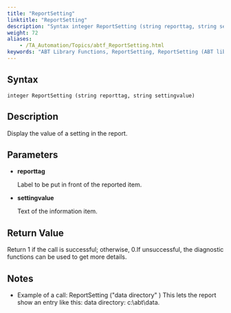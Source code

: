 ```yaml
--- 
title: "ReportSetting"
linktitle: "ReportSetting"
description: "Syntax integer ReportSetting (string reporttag, string settingvalue) Description Display the value of a setting in the report. Parameters reporttag Label to be put in front of the reported item. ..."
weight: 72
aliases: 
    - /TA_Automation/Topics/abtf_ReportSetting.html
keywords: "ABT Library Functions, ReportSetting, ReportSetting (ABT library function)"
---
```


## Syntax

`integer ReportSetting (string reporttag, string settingvalue)`

## Description

Display the value of a setting in the report.

## Parameters

-   **reporttag**

    Label to be put in front of the reported item.

-   **settingvalue**

    Text of the information item.


## Return Value

Return 1 if the call is successful; otherwise, 0.If unsuccessful, the diagnostic functions can be used to get more details.

## Notes

-   Example of a call: ReportSetting \("data directory" \) This lets the report show an entry like this: data directory: c:\\abt\\data.




